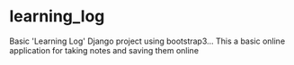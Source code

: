 # learning_log
Basic 'Learning Log' Django project using bootstrap3...
This a basic online application for taking notes and saving them online
